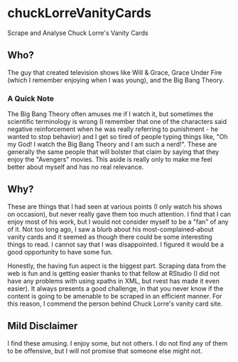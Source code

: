 # chuckLorreVanityCards
Scrape and Analyse Chuck Lorre's Vanity Cards

## Who?

The guy that created television shows like Will & Grace, Grace Under Fire (which I remember enjoying when I was young), and the Big Bang Theory. 

### A Quick Note

The Big Bang Theory often amuses me if I watch it, but sometimes the scientific terminology is wrong (I remember that one of the characters said negative reinforcement when he was really referring to punishment - he wanted to stop behavior) and I get so tired of people typing things like, "Oh my God! I watch the Big Bang Theory and I am such a nerd!". These are generally the same people that will bolster that claim by saying that they enjoy the "Avengers" movies.  This aside is really only to make me feel better about myself and has no real relevance. 

## Why?

These are things that I had seen at various points (I only watch his shows on occasion), but never really gave them too much attention. I find that I can enjoy most of his work, but I would not consider myself to be a "fan" of any of it.  Not too long ago, I saw a blurb about his most-complained-about vanity cards and it seemed as though there could be some interesting things to read. I cannot say that I was disappointed.  I figured it would be a good opportunity to have some fun.

Honestly, the having fun aspect is the biggest part.  Scraping data from the web is fun and is getting easier thanks to that fellow at RStudio (I did not have any problems with using xpaths in XML, but rvest has made it even easier). It always presents a good challenge, in that you never know if the content is going to be amenable to be scraped in an efficient manner. For this reason, I commend the person behind Chuck Lorre's vanity card site.


## Mild Disclaimer

I find these amusing. I enjoy some, but not others. I do not find any of them to be offensive, but I will not promise that someone else might not.